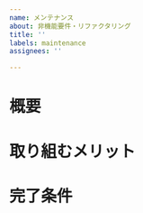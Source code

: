 ```yaml
---
name: メンテナンス
about: 非機能要件・リファクタリング
title: ''
labels: maintenance
assignees: ''

---
```


# 概要

# 取り組むメリット

# 完了条件
